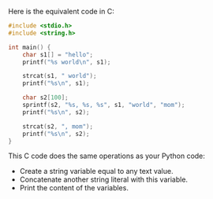 Here is the equivalent code in C:

```c
#include <stdio.h>
#include <string.h>

int main() {
    char s1[] = "hello";
    printf("%s world\n", s1);

    strcat(s1, " world");
    printf("%s\n", s1);

    char s2[100];
    sprintf(s2, "%s, %s, %s", s1, "world", "mom");
    printf("%s\n", s2);

    strcat(s2, ", mom");
    printf("%s\n", s2);
}
```

This C code does the same operations as your Python code: 

- Create a string variable equal to any text value.
- Concatenate another string literal with this variable.
- Print the content of the variables.
